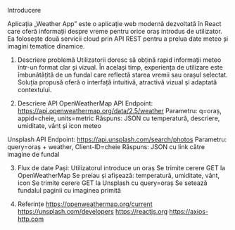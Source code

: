 Introducere

Aplicația „Weather App” este o aplicație web modernă dezvoltată în React care oferă informații despre vreme pentru orice oraș introdus de utilizator. Ea folosește două servicii cloud prin API REST pentru a prelua date meteo și imagini tematice dinamice.

1. Descriere problemă 
Utilizatorii doresc să obțină rapid informații meteo într-un format clar și vizual. În același timp, experiența de utilizare este îmbunătățită de un fundal care reflectă starea vremii sau orașul selectat. Soluția propusă oferă o interfață intuitivă, atractivă vizual și adaptată contextului.

2. Descriere API 
 OpenWeatherMap API
Endpoint: https://api.openweathermap.org/data/2.5/weather
Parametru: q=oraș, appid=cheie, units=metric
Răspuns: JSON cu temperatură, descriere, umiditate, vânt și icon meteo

Unsplash API
Endpoint: https://api.unsplash.com/search/photos
Parametru: query=oraș + weather, Client-ID=cheie
Răspuns: JSON cu link către imagine de fundal

3. Flux de date 
Pași:
Utilizatorul introduce un oraș
Se trimite cerere GET la OpenWeatherMap
Se preiau și afișează: temperatură, umiditate, vânt, icon
Se trimite cerere GET la Unsplash cu query=oraș
Se setează fundalul paginii cu imaginea primită

4. Referințe
https://openweathermap.org/current
https://unsplash.com/developers
https://reactjs.org
https://axios-http.com



